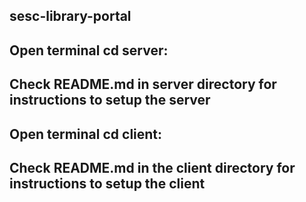 ## sesc-library-portal

## Open terminal cd server:
## Check README.md in server directory for instructions to setup the server

## Open terminal cd client:
## Check README.md in the client directory for instructions to setup the client
